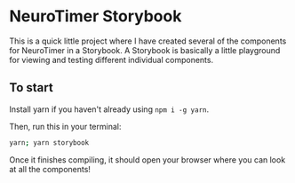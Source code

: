 # NeuroTimer Storybook

This is a quick little project where I have created several of the components for NeuroTimer in a Storybook. A Storybook is basically a little playground for viewing and testing different individual components.

## To start

Install yarn if you haven't already using `npm i -g yarn`.

Then, run this in your terminal:

```sh
yarn; yarn storybook
```

Once it finishes compiling, it should open your browser where you can look at all the components!
